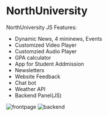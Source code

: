 # NorthUniversity
NorthUniversity JS
Features:
<ul>
  <li>Dynamic News, 4 mininews, Events</li>
  <li>Customized Video Player</li>
  <li>Customzied Audio Player</li>
  <li>GPA calculator</li>
  <li>App for Student Addmission</li>
  <li>Newsletters</li>
  <li>Website Feedback</li>
  <li>Chat bot</li>
  <li>Weather API</li>
  <li>Backend Panel(JS)</li>
</ul>
<img src="https://i.ibb.co/PQh3sNp/frontpage.png" alt="frontpage" border="0">
<img src="https://i.ibb.co/M9PSBKT/backend.png" alt="backend" border="0">
